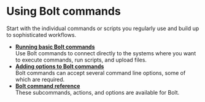 # Using Bolt commands

Start with the individual commands or scripts you regularly use and build up to sophisticated workflows. 

-   **[Running basic Bolt commands](running_bolt_commands.md#)**  
Use Bolt commands to connect directly to the systems where you want to execute commands, run scripts, and upload files.
-   **[Adding options to Bolt commands](bolt_options.md#)**  
Bolt commands can accept several command line options, some of which are required.
-   **[Bolt command reference](bolt_command_reference.md#)**  
These subcommands, actions, and options are available for Bolt.

